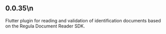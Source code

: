 ## 0.0.35\n
Flutter plugin for reading and validation of identification documents based on the Regula Document Reader SDK.